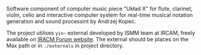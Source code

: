 Software component of computer music piece "Układ X" for flute, clarinet, violin, cello and interactive computer system for real-time musical notation generation and sound processint by Andrzej Kopeć.

The project utilises `yin~` external developed by ISMM team at IRCAM, freely available on [IRACM Forum website](https://forum.ircam.fr/projects/detail/max-sound-box/). The external should be places on the Max path or in `./externals` in project directory.


